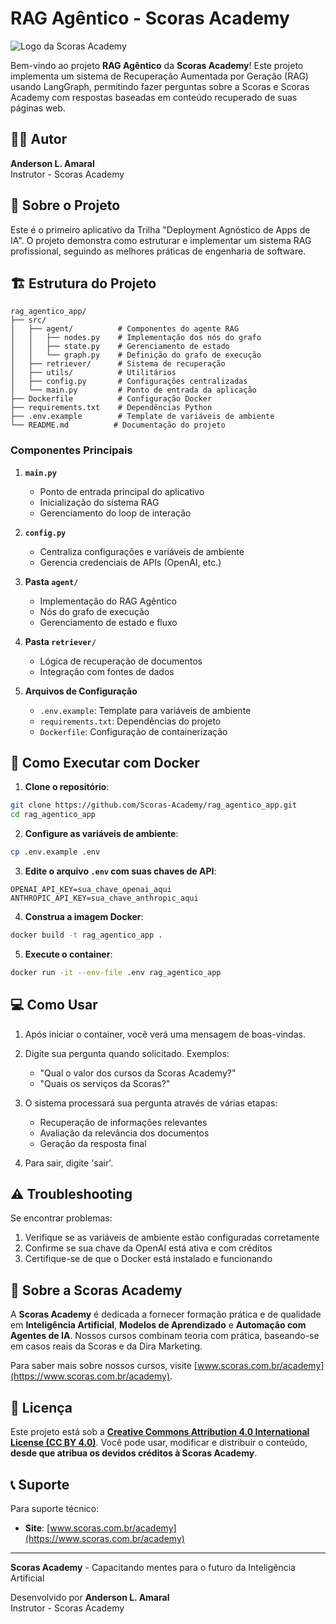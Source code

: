 # RAG Agêntico - Scoras Academy

![Logo da Scoras Academy](https://scoras.com.br/wp-content/uploads/2024/09/Scoras_academy.png)

Bem-vindo ao projeto **RAG Agêntico** da **Scoras Academy**! Este projeto implementa um sistema de Recuperação Aumentada por Geração (RAG) usando LangGraph, permitindo fazer perguntas sobre a Scoras e Scoras Academy com respostas baseadas em conteúdo recuperado de suas páginas web.

## 👨‍🏫 Autor
**Anderson L. Amaral**  
Instrutor - Scoras Academy

## 🚀 Sobre o Projeto
Este é o primeiro aplicativo da Trilha "Deployment Agnóstico de Apps de IA". O projeto demonstra como estruturar e implementar um sistema RAG profissional, seguindo as melhores práticas de engenharia de software.

## 🏗️ Estrutura do Projeto

```
rag_agentico_app/
├── src/
│   ├── agent/          # Componentes do agente RAG
│   │   ├── nodes.py    # Implementação dos nós do grafo
│   │   ├── state.py    # Gerenciamento de estado
│   │   └── graph.py    # Definição do grafo de execução
│   ├── retriever/      # Sistema de recuperação
│   ├── utils/          # Utilitários
│   ├── config.py       # Configurações centralizadas
│   └── main.py         # Ponto de entrada da aplicação
├── Dockerfile          # Configuração Docker
├── requirements.txt    # Dependências Python
├── .env.example        # Template de variáveis de ambiente
└── README.md          # Documentação do projeto
```

### Componentes Principais

1. **`main.py`**
   - Ponto de entrada principal do aplicativo
   - Inicialização do sistema RAG
   - Gerenciamento do loop de interação

2. **`config.py`**
   - Centraliza configurações e variáveis de ambiente
   - Gerencia credenciais de APIs (OpenAI, etc.)

3. **Pasta `agent/`**
   - Implementação do RAG Agêntico
   - Nós do grafo de execução
   - Gerenciamento de estado e fluxo

4. **Pasta `retriever/`**
   - Lógica de recuperação de documentos
   - Integração com fontes de dados

5. **Arquivos de Configuração**
   - `.env.example`: Template para variáveis de ambiente
   - `requirements.txt`: Dependências do projeto
   - `Dockerfile`: Configuração de containerização

## 🚀 Como Executar com Docker

1. **Clone o repositório**:
```bash
git clone https://github.com/Scoras-Academy/rag_agentico_app.git
cd rag_agentico_app
```

2. **Configure as variáveis de ambiente**:
```bash
cp .env.example .env
```

3. **Edite o arquivo `.env` com suas chaves de API**:
```
OPENAI_API_KEY=sua_chave_openai_aqui
ANTHROPIC_API_KEY=sua_chave_anthropic_aqui
```

4. **Construa a imagem Docker**:
```bash
docker build -t rag_agentico_app .
```

5. **Execute o container**:
```bash
docker run -it --env-file .env rag_agentico_app
```

## 💻 Como Usar

1. Após iniciar o container, você verá uma mensagem de boas-vindas.

2. Digite sua pergunta quando solicitado. Exemplos:
   - "Qual o valor dos cursos da Scoras Academy?"
   - "Quais os serviços da Scoras?"

3. O sistema processará sua pergunta através de várias etapas:
   - Recuperação de informações relevantes
   - Avaliação da relevância dos documentos
   - Geração da resposta final

4. Para sair, digite 'sair'.

## ⚠️ Troubleshooting

Se encontrar problemas:
1. Verifique se as variáveis de ambiente estão configuradas corretamente
2. Confirme se sua chave da OpenAI está ativa e com créditos
3. Certifique-se de que o Docker está instalado e funcionando

## 📄 Sobre a Scoras Academy

A **Scoras Academy** é dedicada a fornecer formação prática e de qualidade em **Inteligência Artificial**, **Modelos de Aprendizado** e **Automação com Agentes de IA**. Nossos cursos combinam teoria com prática, baseando-se em casos reais da Scoras e da Dira Marketing.

Para saber mais sobre nossos cursos, visite [www.scoras.com.br/academy](https://www.scoras.com.br/academy).

## 📄 Licença

Este projeto está sob a **[Creative Commons Attribution 4.0 International License (CC BY 4.0)](LICENSE)**. Você pode usar, modificar e distribuir o conteúdo, **desde que atribua os devidos créditos à Scoras Academy**.

## 📞 Suporte

Para suporte técnico:
- **Site**: [www.scoras.com.br/academy](https://www.scoras.com.br/academy)

---

**Scoras Academy** - Capacitando mentes para o futuro da Inteligência Artificial

Desenvolvido por **Anderson L. Amaral**  
Instrutor - Scoras Academy

